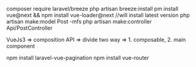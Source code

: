 composer require laravel/breeze
php artisan breeze:install
pm install vue@next && npm install vue-loader@next //will install latest version
php artisan make:model Post -mfs
php artisan make:controller Api/PostController


VueJs3 => composition API => divide two way => 1. composable, 2. main component

npm install laravel-vue-pagination
npm install vue-router